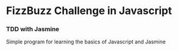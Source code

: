 # FizzBuzz Challenge in Javascript

### TDD with Jasmine

Simple program for learning the basics of Javascript and Jasmine